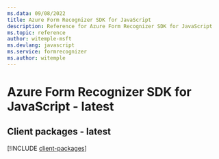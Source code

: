 ```yaml
---
ms.data: 09/08/2022
title: Azure Form Recognizer SDK for JavaScript
description: Reference for Azure Form Recognizer SDK for JavaScript
ms.topic: reference
author: witemple-msft
ms.devlang: javascript
ms.service: formrecognizer
ms.author: witemple
---
```

# Azure Form Recognizer SDK for JavaScript - latest

## Client packages - latest
[!INCLUDE [client-packages](form-recognizer-client-index.md)]